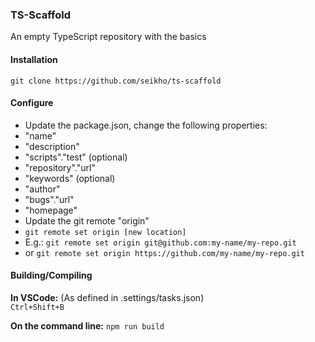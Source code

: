 ### TS-Scaffold
An empty TypeScript repository with the basics

#### Installation
```
git clone https://github.com/seikho/ts-scaffold
```

#### Configure
- Update the package.json, change the following properties:
 - "name"
 - "description"
 - "scripts"."test" (optional)
 - "repository"."url" 
 - "keywords" (optional)
 - "author"
 - "bugs"."url"
 - "homepage"
- Update the git remote "origin"
 - `git remote set origin [new location]`
 - E.g.: `git remote set origin git@github.com:my-name/my-repo.git`
 - or `git remote set origin https://github.com/my-name/my-repo.git`
 
#### Building/Compiling
**In VSCode:** (As defined in .settings/tasks.json)  
`Ctrl+Shift+B`


**On the command line:**
`npm run build`